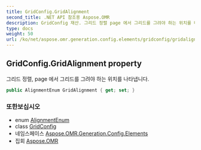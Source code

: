 ```yaml
---
title: GridConfig.GridAlignment
second_title: .NET API 참조용 Aspose.OMR
description: GridConfig 재산. 그리드 정렬 page 에서 그리드를 그려야 하는 위치를 나타냅니다.
type: docs
weight: 50
url: /ko/net/aspose.omr.generation.config.elements/gridconfig/gridalignment/
---
```

## GridConfig.GridAlignment property

그리드 정렬, page 에서 그리드를 그려야 하는 위치를 나타냅니다.

```csharp
public AlignmentEnum GridAlignment { get; set; }
```

### 또한보십시오

* enum [AlignmentEnum](../../../aspose.omr.generation.config.enums/alignmentenum/)
* class [GridConfig](../)
* 네임스페이스 [Aspose.OMR.Generation.Config.Elements](../../gridconfig/)
* 집회 [Aspose.OMR](../../../)


